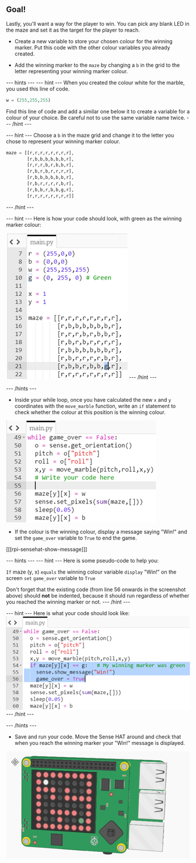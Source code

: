 ## Goal!

Lastly, you'll want a way for the player to win. You can pick any blank LED in the maze and set it as the target for the player to reach.

+ Create a new variable to store your chosen colour for the winning marker. Put this code with the other colour variables you already created.

+ Add the winning marker to the `maze` by changing a `b` in the grid to the letter representing your winning marker colour.

--- hints ---
--- hint ---
When you created the colour white for the marble, you used this line of code.
```python
w = (255,255,255)
```

Find this line of code and add a similar one below it to create a variable for a colour of your choice. Be careful not to use the same variable name twice.
--- /hint ---

--- hint ---
Choose a `b` in the maze grid and change it to the letter you chose to represent your winning marker colour.

```python
maze = [[r,r,r,r,r,r,r,r],
        [r,b,b,b,b,b,b,r],
        [r,r,r,b,r,b,b,r],
        [r,b,r,b,r,r,r,r],
        [r,b,b,b,b,b,b,r],
        [r,b,r,r,r,r,b,r],
        [r,b,b,r,b,b,g,r],
        [r,r,r,r,r,r,r,r]]
```
--- /hint ---

--- hint ---
Here is how your code should look, with green as the winning marker colour:

![Add winning marker hint](images/add-winning-marker-hint.png)
--- /hint ---

--- /hints ---

+ Inside your while loop, once you have calculated the new `x` and `y` coordinates with the `move_marble` function, write an `if` statement to check whether the colour at this position is the winning colour.

![Check for win](images/check-for-win.png)

+ If the colour is the winning colour, display a message saying "Win!" and set the `game_over` variable to `True` to end the game.

[[[rpi-sensehat-show-message]]]

--- hints ---
--- hint ---
Here is some pseudo-code to help you:

`If` maze (y, x) `equals` the winning colour variable
`display` "Win!" on the screen
`set` `game_over` variable to `True`

Don't forget that the existing code (from line 56 onwards in the screenshot above) should **not** be indented, because it should run regardless of whether you reached the winning marker or not.
--- /hint ---

--- hint ---
Here is what your code should look like:
![Code to check for win](images/win-code-finished.png)
--- /hint ---

--- /hints ---

- Save and run your code. Move the Sense HAT around and check that when you reach the winning marker your "Win!" message is displayed.

![Win the game](images/win-the-game.gif)
